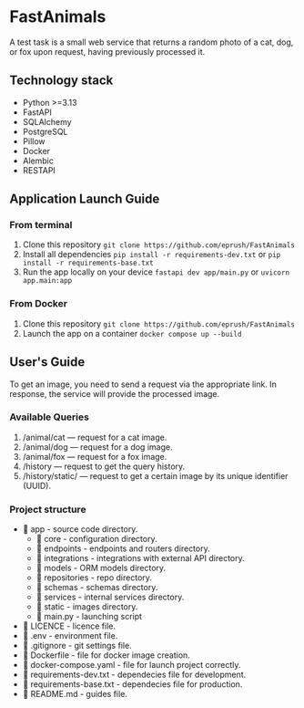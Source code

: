 # FastAnimals
A test task is a small web service that returns a random photo of a cat, dog, or fox upon request, having previously processed it.

## Technology stack
- Python >=3.13
- FastAPI
- SQLAlchemy
- PostgreSQL
- Pillow
- Docker
- Alembic
- RESTAPI

## Application Launch Guide
### From terminal
1. Clone this repository ``` git clone https://github.com/eprush/FastAnimals ```
2. Install all dependencies ``` pip install -r requirements-dev.txt ``` or ``` pip install -r requirements-base.txt ```
3. Run the app locally on your device ``` fastapi dev app/main.py ``` or ``` uvicorn app.main:app ```

### From Docker
1. Clone this repository ``` git clone https://github.com/eprush/FastAnimals ```
2. Launch the app on a container ``` docker compose up --build ```

## User's Guide
To get an image, you need to send a request via the appropriate link. In response, the service will provide the processed image.

### Available Queries
1. /animal/cat — request for a cat image.
2. /animal/dog — request for a dog image.
3. /animal/fox — request for a fox image.
4. /history — request to get the query history.
5. /history/static/<uuid> — request to get a certain image by its unique identifier (UUID).

### Project structure
- 📁 app - source code directory.
    - 📁 core - configuration directory.
    - 📁 endpoints - endpoints and routers directory.
    - 📁 integrations - integrations with external API directory.
    - 📁 models - ORM models directory.
    - 📁 repositories - repo directory.
    - 📁 schemas - schemas directory.
    - 📁 services - internal services directory.
    - 📁 static - images directory.
    - 📄 main.py - launching script
- 📄 LICENCE - licence file.
- 📄 .env - environment file.
- 📄 .gitignore - git settings file.
- 📄 Dockerfile - file for docker image creation.
- 📄 docker-compose.yaml - file for launch project correctly.
- 📄 requirements-dev.txt - dependecies file for development.
- 📄 requirements-base.txt - dependecies file for production.
- 📄 README.md - guides file.
